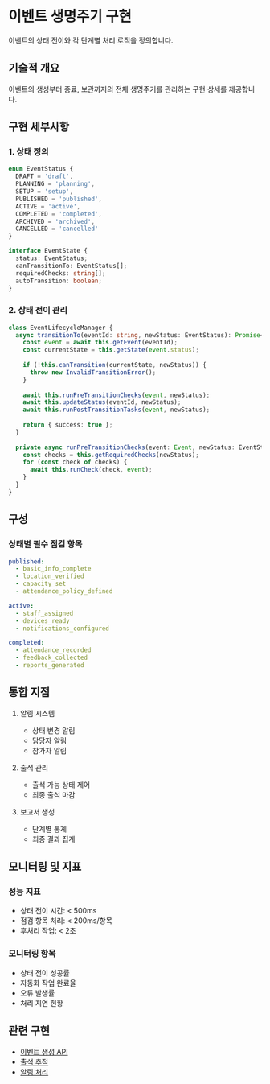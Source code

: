 # 이벤트 생명주기 구현

이벤트의 상태 전이와 각 단계별 처리 로직을 정의합니다.

## 기술적 개요

이벤트의 생성부터 종료, 보관까지의 전체 생명주기를 관리하는 구현 상세를 제공합니다.

## 구현 세부사항

### 1. 상태 정의

```typescript
enum EventStatus {
  DRAFT = 'draft',
  PLANNING = 'planning',
  SETUP = 'setup',
  PUBLISHED = 'published',
  ACTIVE = 'active',
  COMPLETED = 'completed',
  ARCHIVED = 'archived',
  CANCELLED = 'cancelled'
}

interface EventState {
  status: EventStatus;
  canTransitionTo: EventStatus[];
  requiredChecks: string[];
  autoTransition: boolean;
}
```

### 2. 상태 전이 관리

```typescript
class EventLifecycleManager {
  async transitionTo(eventId: string, newStatus: EventStatus): Promise<Result> {
    const event = await this.getEvent(eventId);
    const currentState = this.getState(event.status);
    
    if (!this.canTransition(currentState, newStatus)) {
      throw new InvalidTransitionError();
    }
    
    await this.runPreTransitionChecks(event, newStatus);
    await this.updateStatus(eventId, newStatus);
    await this.runPostTransitionTasks(event, newStatus);
    
    return { success: true };
  }
  
  private async runPreTransitionChecks(event: Event, newStatus: EventStatus) {
    const checks = this.getRequiredChecks(newStatus);
    for (const check of checks) {
      await this.runCheck(check, event);
    }
  }
}
```

## 구성

### 상태별 필수 점검 항목
```yaml
published:
  - basic_info_complete
  - location_verified
  - capacity_set
  - attendance_policy_defined

active:
  - staff_assigned
  - devices_ready
  - notifications_configured

completed:
  - attendance_recorded
  - feedback_collected
  - reports_generated
```

## 통합 지점

1. 알림 시스템
   - 상태 변경 알림
   - 담당자 알림
   - 참가자 알림

2. 출석 관리
   - 출석 가능 상태 제어
   - 최종 출석 마감

3. 보고서 생성
   - 단계별 통계
   - 최종 결과 집계

## 모니터링 및 지표

### 성능 지표
- 상태 전이 시간: < 500ms
- 점검 항목 처리: < 200ms/항목
- 후처리 작업: < 2초

### 모니터링 항목
- 상태 전이 성공률
- 자동화 작업 완료율
- 오류 발생률
- 처리 지연 현황

## 관련 구현
- [이벤트 생성 API](./event-creation-api.md)
- [출석 추적](../tracking/attendance-tracking-api.md)
- [알림 처리](../notifications/notification-handling.md)
